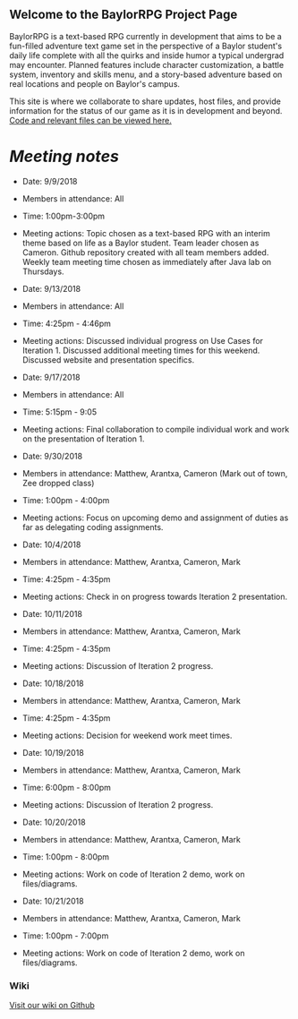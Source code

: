 ## Welcome to the BaylorRPG Project Page

BaylorRPG is a text-based RPG currently in development that aims to be a fun-filled adventure text game set in the perspective of a Baylor student's daily life complete with all the quirks and inside humor a typical undergrad may encounter. Planned features include character customization, a battle system, inventory and skills menu, and a story-based adventure based on real locations and people on Baylor's campus.

This site is where we collaborate to share updates, host files, and provide information for the status of our 
game as it is in development and beyond. [Code and relevant files can be viewed here.](https://github.com/cameron1701/BaylorRPG.git)



# *Meeting notes*  
* Date: 9/9/2018
* Members in attendance: All
* Time: 1:00pm-3:00pm
* Meeting actions: Topic chosen as a text-based RPG with an interim theme based on life as a Baylor student.
  Team leader chosen as Cameron. Github repository created with all team members added. Weekly team meeting time
  chosen as immediately after Java lab on Thursdays. 

* Date: 9/13/2018  
* Members in attendance: All  
* Time: 4:25pm - 4:46pm
* Meeting actions: Discussed individual progress on Use Cases for Iteration 1. Discussed additional meeting times for 
  this weekend. Discussed website and presentation specifics.
  
* Date: 9/17/2018 
* Members in attendance: All 
* Time: 5:15pm - 9:05
* Meeting actions: Final collaboration to compile individual work and work on the presentation of Iteration 1.

* Date: 9/30/2018
* Members in attendance: Matthew, Arantxa, Cameron (Mark out of town, Zee dropped class)
* Time: 1:00pm - 4:00pm
* Meeting actions: Focus on upcoming demo and assignment of duties as far as delegating coding assignments.

* Date: 10/4/2018
* Members in attendance: Matthew, Arantxa, Cameron, Mark
* Time: 4:25pm - 4:35pm
* Meeting actions: Check in on progress towards Iteration 2 presentation.

* Date: 10/11/2018
* Members in attendance: Matthew, Arantxa, Cameron, Mark
* Time: 4:25pm - 4:35pm
* Meeting actions: Discussion of Iteration 2 progress.

* Date: 10/18/2018
* Members in attendance: Matthew, Arantxa, Cameron, Mark
* Time: 4:25pm - 4:35pm
* Meeting actions: Decision for weekend work meet times.

* Date: 10/19/2018
* Members in attendance: Matthew, Arantxa, Cameron, Mark
* Time: 6:00pm - 8:00pm
* Meeting actions: Discussion of Iteration 2 progress.

* Date: 10/20/2018
* Members in attendance: Matthew, Arantxa, Cameron, Mark
* Time: 1:00pm - 8:00pm
* Meeting actions: Work on code of Iteration 2 demo, work on files/diagrams.

* Date: 10/21/2018
* Members in attendance: Matthew, Arantxa, Cameron, Mark
* Time: 1:00pm - 7:00pm
* Meeting actions: Work on code of Iteration 2 demo, work on files/diagrams.

### Wiki

[Visit our wiki on Github](https://github.com/cameron1701/BaylorRPG/wiki)

